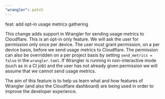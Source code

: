```yaml
---
"wrangler": patch
---
```


feat: add opt-in usage metrics gathering

This change adds support in Wrangler for sending usage metrics to Cloudflare.
This is an opt-in only feature. We will ask the user for permission only once per device.
The user must grant permission, on a per device basis, before we send usage metrics to Cloudflare.
The permission can also be overridden on a per project basis by setting `send_metrics = false` in the `wrangler.toml`.
If Wrangler is running in non-interactive mode (such as in a CI job) and the user has not already given permission
we will assume that we cannot send usage metrics.

The aim of this feature is to help us learn what and how features of Wrangler (and also the Cloudflare dashboard)
are being used in order to improve the developer experience.
